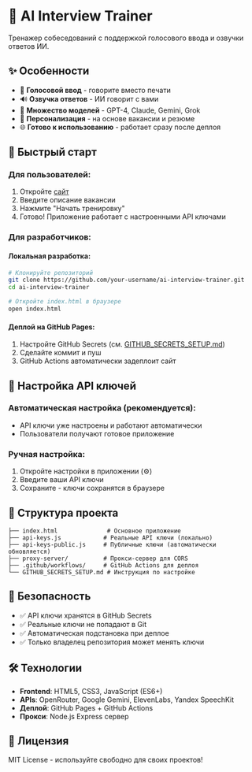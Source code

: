 # 🤖 AI Interview Trainer

Тренажер собеседований с поддержкой голосового ввода и озвучки ответов ИИ.

## ✨ Особенности

- 🎤 **Голосовой ввод** - говорите вместо печати
- 🔊 **Озвучка ответов** - ИИ говорит с вами
- 🤖 **Множество моделей** - GPT-4, Claude, Gemini, Grok
- 🎯 **Персонализация** - на основе вакансии и резюме
- 🌐 **Готово к использованию** - работает сразу после деплоя

## 🚀 Быстрый старт

### Для пользователей:
1. Откройте [сайт](https://aihrtest-create.github.io/ai-interview/)
2. Введите описание вакансии
3. Нажмите "Начать тренировку"
4. Готово! Приложение работает с настроенными API ключами

### Для разработчиков:

#### Локальная разработка:
```bash
# Клонируйте репозиторий
git clone https://github.com/your-username/ai-interview-trainer.git
cd ai-interview-trainer

# Откройте index.html в браузере
open index.html
```

#### Деплой на GitHub Pages:
1. Настройте GitHub Secrets (см. [GITHUB_SECRETS_SETUP.md](GITHUB_SECRETS_SETUP.md))
2. Сделайте коммит и пуш
3. GitHub Actions автоматически задеплоит сайт

## 🔧 Настройка API ключей

### Автоматическая настройка (рекомендуется):
- API ключи уже настроены и работают автоматически
- Пользователи получают готовое приложение

### Ручная настройка:
1. Откройте настройки в приложении (⚙️)
2. Введите ваши API ключи
3. Сохраните - ключи сохранятся в браузере

## 📁 Структура проекта

```
├── index.html              # Основное приложение
├── api-keys.js            # Реальные API ключи (локально)
├── api-keys-public.js     # Публичные ключи (автоматически обновляется)
├── proxy-server/          # Прокси-сервер для CORS
├── .github/workflows/     # GitHub Actions для деплоя
└── GITHUB_SECRETS_SETUP.md # Инструкция по настройке
```

## 🔐 Безопасность

- ✅ API ключи хранятся в GitHub Secrets
- ✅ Реальные ключи не попадают в Git
- ✅ Автоматическая подстановка при деплое
- ✅ Только владелец репозитория может менять ключи

## 🛠️ Технологии

- **Frontend**: HTML5, CSS3, JavaScript (ES6+)
- **APIs**: OpenRouter, Google Gemini, ElevenLabs, Yandex SpeechKit
- **Деплой**: GitHub Pages + GitHub Actions
- **Прокси**: Node.js Express сервер

## 📝 Лицензия

MIT License - используйте свободно для своих проектов!
